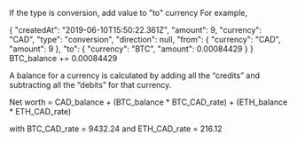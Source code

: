 If the type is conversion, add value to "to" currency
For example,

{
    "createdAt": "2019-06-10T15:50:22.361Z",
    "amount": 9,
    "currency": "CAD",
    "type": "conversion",
    "direction": null,
    "from": {
        "currency": "CAD",
        "amount": 9
    },
    "to": {
        "currency": "BTC",
        "amount": 0.00084429
    }
}
BTC_balance += 0.00084429


A balance for a currency is calculated by adding all the “credits” and subtracting all the “debits” for that currency.

Net worth = CAD_balance + (BTC_balance * BTC_CAD_rate) + (ETH_balance * ETH_CAD_rate)

with BTC_CAD_rate = 9432.24 and ETH_CAD_rate = 216.12
